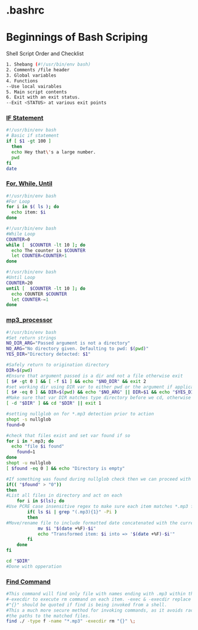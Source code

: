 # .bashrc
# Beginnings of Bash Scriping

Shell Script Order and Checklist
```bash
1. Shebang (#!/usr/bin/env bash)
2. Comments /file header
3. Global variables
4. Functions
--Use local vairables
5. Main script contents
6. Exit with an exit status.
--Exit <STATUS> at various exit points

```

### [IF Statement](https://ryanstutorials.net/bash-scripting-tutorial/bash-if-statements.php)
```bash
#!/usr/bin/env bash
# Basic if statement
if [ $1 -gt 100 ]
  then
  echo Hey that\'s a large number.
  pwd
fi
date
```

### [For, While, Until](http://tldp.org/HOWTO/Bash-Prog-Intro-HOWTO-7.html)
```bash
#!/usr/bin/env bash
#For Loop
for i in $( ls ); do
  echo item: $i
done

#!/usr/bin/env bash
#While Loop
COUNTER=0
while [  $COUNTER -lt 10 ]; do
  echo The counter is $COUNTER
  let COUNTER=COUNTER+1 
done

#!/usr/bin/env bash
#Until Loop
COUNTER=20
until [  $COUNTER -lt 10 ]; do
  echo COUNTER $COUNTER
  let COUNTER-=1
done
```


### [mp3_processor](https://github.com/paranoia1906/.bashrc/blob/master/mp3s/mp3_processor)
```bash
#!/usr/bin/env bash
#Set return strings
NO_DIR_ARG="Passed argument is not a directory"
NO_ARG="No directory given. Defaulting to pwd: $(pwd)"
YES_DIR="Directory detected: $1"

#Safely return to origination directory
DIR=$(pwd) 
#Ensure that argument passed is a dir and not a file otherwise exit
[ $# -gt 0 ] && [ -f $1 ] && echo "$NO_DIR" && exit 2
#set working dir using DIR var to either pwd or the argument if applicapable
[ $# -eq 0 ] && DIR=$(pwd) && echo "$NO_ARG" || DIR=$1 && echo "$YES_DIR"
#Make sure that var DIR matches type directory before we cd, otherwise we exit
[ -d "$DIR" ] && cd "$DIR" || exit 1

#setting nullglob on for *.mp3 detection prior to action
shopt -s nullglob
found=0

#check that files exist and set var found if so
for i in *.mp3; do
  echo "file $i found" 
	found=1
done
shopt -u nullglob
[ $found -eq 0 ] && echo "Directory is empty"

#If something was found during nullglob check then we can proceed with the rest of the script logic.
if(( "$found" > "0"))
then
#List all files in directory and act on each
	for i in $(ls); do
#Use PCRE case insensitive regex to make sure each item matches *.mp3 format
		if( ls $i | grep "(.mp3){1}" -Pi )
		then
#Move/rename file to include formatted date concatenated with the current filename
			mv $i "$(date +%F)-$i"
			echo "Transformed item: $i into => '$(date +%F)-$i'"	
		fi
	done
fi

cd "$DIR"
#Done with opperation
```

### [Find Command](http://man7.org/linux/man-pages/man1/find.1.html)
```bash
#This command will find only file with names ending with .mp3 within the current directory 
#-execdir to execute rm command on each item. -exec & -execdir replace {} with each item returned.
#"{}" should be quoted if find is being invoked from a shell.  
#This a much more secure method for invoking commands, as it avoids race conditions during resolution of 
#the paths to the matched files.
find ./ -type f -name "*.mp3" -execdir rm "{}" \;
```

